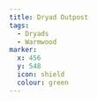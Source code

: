 ```yaml
---
title: Dryad Outpost
tags:
  - Dryads
  - Warmwood
marker:
  x: 456
  y: 548
  icon: shield
  colour: green
---
```

